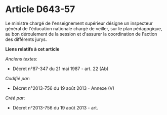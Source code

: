 # Article D643-57

Le ministre chargé de l'enseignement supérieur désigne un inspecteur général de l'éducation nationale chargé de veiller, sur
le plan pédagogique, au bon déroulement de la session et d'assurer la coordination de l'action des différents jurys.

**Liens relatifs à cet article**

_Anciens textes_:

  - Décret n°87-347 du 21 mai 1987 - art. 22 (Ab)

_Codifié par_:

  - Décret n°2013-756 du 19 août 2013 -  Annexe (V)

_Créé par_:

  - Décret n°2013-756 du 19 août 2013 - art.

